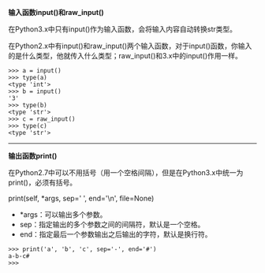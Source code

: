 **输入函数input\(\)和raw\_input\(\)**

在Python3.x中只有input\(\)作为输入函数，会将输入内容自动转换str类型。

在Python2.x中有input\(\)和raw\_input\(\)两个输入函数，对于input\(\)函数，你输入的是什么类型，他就传入什么类型；raw\_input\(\)和3.x中的input\(\)作用一样。

```
>>> a = input()
>>> type(a)
<type 'int'>
>>> b = input()
'3'
>>> type(b)
<type 'str'>
>>> c = raw_input()
>>> type(c)
<type 'str'>
```

---

**输出函数print\(\)**

在Python2.7中可以不用括号（用一个空格间隔），但是在Python3.x中统一为print\(\)，必须有括号。

print\(self, \*args, sep=' ', end='\n', file=None\)

* \*args：可以输出多个参数。
* sep：指定输出的多个参数之间的间隔符，默认是一个空格。
* end：指定最后一个参数输出之后输出的字符，默认是换行符。

```
>>> print('a', 'b', 'c', sep='-', end='#')
a-b-c#
>>> 
```




